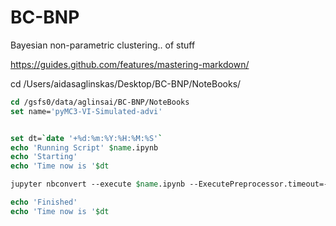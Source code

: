 # BC-BNP

Bayesian non-parametric clustering.. of stuff

https://guides.github.com/features/mastering-markdown/

cd /Users/aidasaglinskas/Desktop/BC-BNP/NoteBooks/

```tcsh
cd /gsfs0/data/aglinsai/BC-BNP/NoteBooks
set name='pyMC3-VI-Simulated-advi'


set dt=`date '+%d:%m:%Y:%H:%M:%S'`
echo 'Running Script' $name.ipynb
echo 'Starting'
echo 'Time now is '$dt

jupyter nbconvert --execute $name.ipynb --ExecutePreprocessor.timeout=-1 --to notebook --output $name'_'$dt.ipynb

echo 'Finished'
echo 'Time now is '$dt
```
